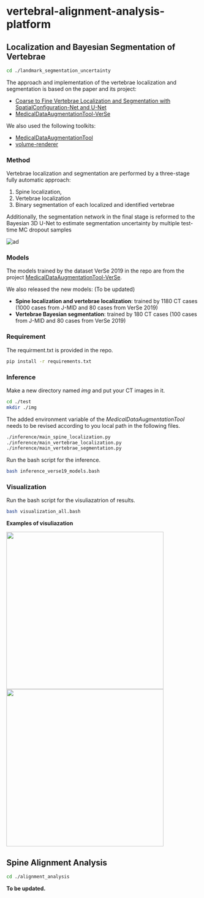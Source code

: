 # vertebral-alignment-analysis-platform

## Localization and Bayesian Segmentation of Vertebrae

```bash
cd ./landmark_segmentation_uncertainty
```

The approach and implementation of the vertebrae localization and segmentation is based on the paper and its project:

* [Coarse to Fine Vertebrae Localization and Segmentation with SpatialConfiguration-Net and U-Net](https://cpb-ap-se2.wpmucdn.com/blogs.auckland.ac.nz/dist/1/670/files/2020/06/2020PayerVISAPP.pdf) 
* [MedicalDataAugmentationTool-VerSe](https://github.com/christianpayer/MedicalDataAugmentationTool-VerSe/tree/master/verse2019)

We also used the following toolkits:
* [MedicalDataAugmentationTool](https://github.com/christianpayer/MedicalDataAugmentationTool)
* [volume-renderer](https://github.com/yuta-hi/volume-renderer)

### Method
Vertebrae localization and segmentation are performed by a three-stage fully automatic approach:
1) Spine localization,
2) Vertebrae localization
3) Binary segmentation of each localized and identified vertebrae

Additionally, the segmentation network in the final stage is reformed to the Bayesian 3D U-Net to estimate segmentation uncertainty by multiple test-time MC dropout samples

![ad](https://github.com/zhuo-cheng/Vertebral-Alignment-Analysis-Platform/blob/master/sample_figs/approach.png)

### Models
The models trained by the dataset VerSe 2019 in the repo are from the project [MedicalDataAugmentationTool-VerSe](https://github.com/christianpayer/MedicalDataAugmentationTool-VerSe/tree/master/verse2019). 

We also released the new models: (To be updated)
* **Spine localization and vertebrae localization**: trained by 1180 CT cases (1000 cases from J-MID and 80 cases from VerSe 2019)
* **Vertebrae Bayesian segmentation**: trained by 180 CT cases (100 cases from J-MID and 80 cases from VerSe 2019)

### Requirement

The requirment.txt is provided in the repo.

```bash
pip install -r requirements.txt
```

### Inference

Make a new directory named *img* and put your CT images in it.
```bash
cd ./test
mkdir ./img
```

The added environment variable of the *MedicalDataAugmentationTool* needs to be revised according to you local path in the following files.
```bash
./inference/main_spine_localization.py
./inference/main_vertebrae_localization.py
./inference/main_vertebrae_segmentation.py
```

Run the bash script for the inference.

```bash
bash inference_verse19_models.bash
```

### Visualization

Run the bash script for the visuliazatrion of results.

```bash
bash visualization_all.bash
```

**Examples of visuliazation**
<p float="left">
<img src="https://github.com/zhuo-cheng/Vertebral-Alignment-Analysis-Platform/blob/master/sample_figs/render_vis_1.png" width="410">
<img src="https://github.com/zhuo-cheng/Vertebral-Alignment-Analysis-Platform/blob/master/sample_figs/render_vis_2.png" width="410">
</p>

## Spine Alignment Analysis

```bash
cd ./alignment_analysis
```

**To be updated.**

